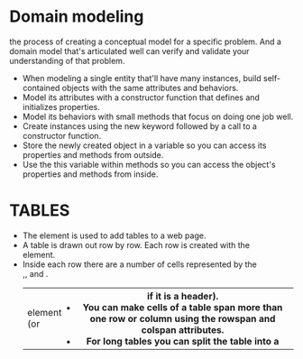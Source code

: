 # Domain modeling 

the process of creating a conceptual model for a specific problem. And a domain model that's articulated well can verify and validate your understanding of that problem.


- When modeling a single entity that'll have many instances, build self-contained objects with the same attributes and behaviors.
- Model its attributes with a constructor function that defines and initializes properties.
- Model its behaviors with small methods that focus on doing one job well.
- Create instances using the new keyword followed by a call to a constructor function.
- Store the newly created object in a variable so you can access its properties and methods from outside.
- Use the this variable within methods so you can access the object's properties and methods from inside.


# TABLES

- The <table> element is used to add tables to a web page.
- A table is drawn out row by row. Each row is created with the <tr> element.
- Inside each row there are a number of cells represented by the <td> element (or <th> if it is a
header).
- You can make cells of a table span more than one row or column using the rowspan and colspan attributes.
- For long tables you can split the table into a <thead>,<tbody>, and <tfoot>.